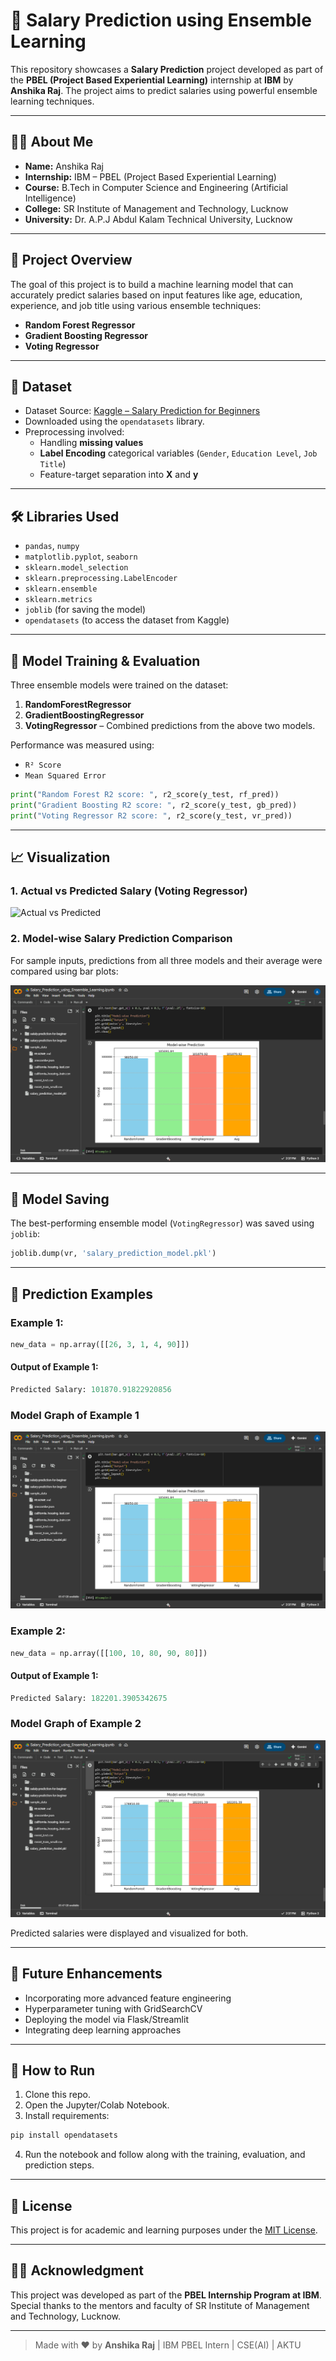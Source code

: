 
# 💼 Salary Prediction using Ensemble Learning

This repository showcases a **Salary Prediction** project developed as part of the **PBEL (Project Based Experiential Learning)** internship at **IBM** by **Anshika Raj**. The project aims to predict salaries using powerful ensemble learning techniques.

---

## 👩‍💻 About Me

- **Name:** Anshika Raj  
- **Internship:** IBM – PBEL (Project Based Experiential Learning)  
- **Course:** B.Tech in Computer Science and Engineering (Artificial Intelligence)  
- **College:** SR Institute of Management and Technology, Lucknow  
- **University:** Dr. A.P.J Abdul Kalam Technical University, Lucknow

---

## 🚀 Project Overview

The goal of this project is to build a machine learning model that can accurately predict salaries based on input features like age, education, experience, and job title using various ensemble techniques:

- **Random Forest Regressor**
- **Gradient Boosting Regressor**
- **Voting Regressor**

---

## 📁 Dataset

- Dataset Source: [Kaggle – Salary Prediction for Beginners](https://www.kaggle.com/datasets/rkiattisak/salaly-prediction-for-beginer)
- Downloaded using the `opendatasets` library.
- Preprocessing involved:
  - Handling **missing values**
  - **Label Encoding** categorical variables (`Gender`, `Education Level`, `Job Title`)
  - Feature-target separation into **X** and **y**

---

## 🛠️ Libraries Used

- `pandas`, `numpy`
- `matplotlib.pyplot`, `seaborn`
- `sklearn.model_selection`
- `sklearn.preprocessing.LabelEncoder`
- `sklearn.ensemble`
- `sklearn.metrics`
- `joblib` (for saving the model)
- `opendatasets` (to access the dataset from Kaggle)

---

## 🧠 Model Training & Evaluation

Three ensemble models were trained on the dataset:

1. **RandomForestRegressor**
2. **GradientBoostingRegressor**
3. **VotingRegressor** – Combined predictions from the above two models.

Performance was measured using:

- `R² Score`
- `Mean Squared Error`

```python
print("Random Forest R2 score: ", r2_score(y_test, rf_pred))
print("Gradient Boosting R2 score: ", r2_score(y_test, gb_pred))
print("Voting Regressor R2 score: ", r2_score(y_test, vr_pred))
````

---

## 📈 Visualization

### 1. Actual vs Predicted Salary (Voting Regressor)

![Actual vs Predicted](actual_vs_pred.png)

### 2. Model-wise Salary Prediction Comparison

For sample inputs, predictions from all three models and their average were compared using bar plots:

![Model-wise Predictions](model_comparison1.png)


---

## 💾 Model Saving

The best-performing ensemble model (`VotingRegressor`) was saved using `joblib`:

```python
joblib.dump(vr, 'salary_prediction_model.pkl')
```

---

## 🧪 Prediction Examples

### Example 1:

```python
new_data = np.array([[26, 3, 1, 4, 90]])
```
#### Output of Example 1:

```python
Predicted Salary: 101870.91822920856
```
### Model Graph of Example 1
![Model-wise Predictions](model_comparison1.png)

### Example 2:

```python
new_data = np.array([[100, 10, 80, 90, 80]])
```
#### Output of Example 1:

```python
Predicted Salary: 182201.3905342675
```
### Model Graph of Example 2
![Model-wise Predictions](model_comparison2.png)

Predicted salaries were displayed and visualized for both.

---

## 🔮 Future Enhancements

* Incorporating more advanced feature engineering
* Hyperparameter tuning with GridSearchCV
* Deploying the model via Flask/Streamlit
* Integrating deep learning approaches

---

## 📌 How to Run

1. Clone this repo.
2. Open the Jupyter/Colab Notebook.
3. Install requirements:

```bash
pip install opendatasets
```

4. Run the notebook and follow along with the training, evaluation, and prediction steps.

---

## 📜 License

This project is for academic and learning purposes under the [MIT License](LICENSE).

---

## 🙋‍♀️ Acknowledgment

This project was developed as part of the **PBEL Internship Program at IBM**.
Special thanks to the mentors and faculty of SR Institute of Management and Technology, Lucknow.

---

> Made with ❤️ by **Anshika Raj** | IBM PBEL Intern | CSE(AI) | AKTU
